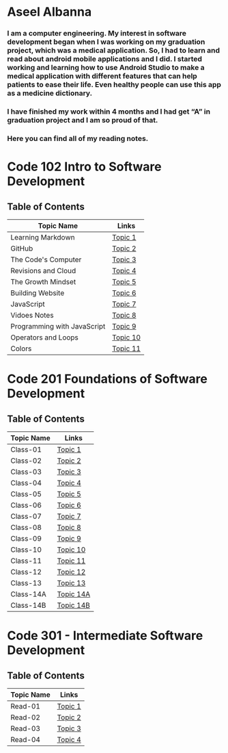 # Aseel Albanna
### I am a computer engineering. My interest in software development began when I was working on my graduation project, which was a medical application. So, I had to learn and read about android mobile applications and I did. I started working and learning how to use Android Studio to make a medical application with different features that can help patients to ease their life. Even healthy people can use this app as a medicine dictionary.
### I have finished my work within 4 months and I had get “A” in graduation project and I am so proud of that. 
### Here you can find all of my reading notes.


# Code 102 Intro to Software Development
## Table of Contents
Topic Name | Links
---------- | -----
Learning Markdown  | [Topic 1](https://aseel-banna.github.io/reading-notes/README1)
GitHub  | [Topic 2](https://aseel-banna.github.io/reading-notes/GITINTRO)
The Code's Computer | [Topic 3](https://aseel-banna.github.io/reading-notes/CODERSCOMPUTERREAD)
Revisions and Cloud | [Topic 4](https://aseel-banna.github.io/reading-notes/CLOUDREAD)
The Growth Mindset | [Topic 5](https://aseel-banna.github.io/reading-notes/TABLE)
Building Website | [Topic 6](https://aseel-banna.github.io/reading-notes/READ4)
JavaScript | [Topic 7](https://aseel-banna.github.io/reading-notes/JAVASCRIPT1)
Vidoes Notes | [Topic 8](https://aseel-banna.github.io/reading-notes/VIDEOSNOTE)
Programming with JavaScript | [Topic 9](https://aseel-banna.github.io/reading-notes/READ7)
Operators and Loops | [Topic 10](https://aseel-banna.github.io/reading-notes/READ8)
Colors | [Topic 11](https://aseel-banna.github.io/reading-notes/READ5)


# Code 201 Foundations of Software Development
## Table of Contents
Topic Name | Links
---------- | -----
Class-01  | [Topic 1](https://aseel-banna.github.io/reading-notes/class-01)
Class-02  | [Topic 2](https://aseel-banna.github.io/reading-notes/class-02)
Class-03  | [Topic 3](https://aseel-banna.github.io/reading-notes/class-03)
Class-04  | [Topic 4](https://aseel-banna.github.io/reading-notes/class-04)
Class-05  | [Topic 5](https://aseel-banna.github.io/reading-notes/class-05)
Class-06  | [Topic 6](https://aseel-banna.github.io/reading-notes/class-06)
Class-07  | [Topic 7](https://aseel-banna.github.io/reading-notes/class-07)
Class-08  | [Topic 8](https://aseel-banna.github.io/reading-notes/class-08)
Class-09  | [Topic 9](https://aseel-banna.github.io/reading-notes/class-09)
Class-10  | [Topic 10](https://aseel-banna.github.io/reading-notes/class-10)
Class-11  | [Topic 11](https://aseel-banna.github.io/reading-notes/class-11)
Class-12  | [Topic 12](https://aseel-banna.github.io/reading-notes/class-12)
Class-13  | [Topic 13](https://aseel-banna.github.io/reading-notes/class-13)
Class-14A  | [Topic 14A](https://aseel-banna.github.io/reading-notes/class-14A)
Class-14B  | [Topic 14B](https://aseel-banna.github.io/reading-notes/class-14B)


# Code 301 - Intermediate Software Development
## Table of Contents
Topic Name | Links
---------- | -----
Read-01  | [Topic 1](https://aseel-banna.github.io/reading-notes/read1)
Read-02  | [Topic 2](https://aseel-banna.github.io/reading-notes/read2)
Read-03  | [Topic 3](https://aseel-banna.github.io/reading-notes/read3)
Read-04  | [Topic 4](https://aseel-banna.github.io/reading-notes/responsive.md)

